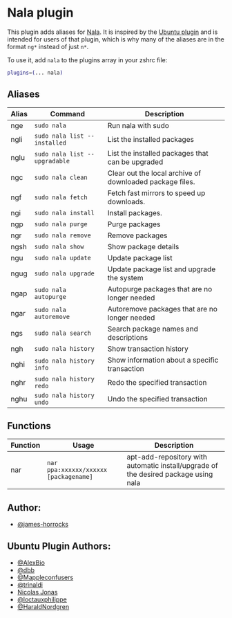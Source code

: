 # Nala plugin

This plugin adds aliases for [Nala](https://gitlab.com/volian/nala).
It is inspired by the [Ubuntu plugin](https://github.com/ohmyzsh/ohmyzsh/tree/master/plugins/ubuntu) and is intended for users of that plugin, which is why many of the aliases are in the format `ng*` instead of just `n*`.

To use it, add `nala` to the plugins array in your zshrc file:

```zsh
plugins=(... nala)
```

## Aliases

| Alias | Command                                 | Description                                              |
|-------|-----------------------------------------|----------------------------------------------------------|
| nge   | `sudo nala`                             | Run nala with sudo                                       |
| ngli  | `sudo nala list --installed`            | List the installed packages                              |
| nglu  | `sudo nala list --upgradable`           | List the installed packages that can be upgraded         |
| ngc   | `sudo nala clean`                       | Clear out the local archive of downloaded package files. |
| ngf   | `sudo nala fetch`                       | Fetch fast mirrors to speed up downloads.                |
| ngi   | `sudo nala install`                     | Install packages.                                        |
| ngp   | `sudo nala purge`                       | Purge packages                                           |
| ngr   | `sudo nala remove`                      | Remove packages                                          |
| ngsh  | `sudo nala show`                        | Show package details                                     |
| ngu   | `sudo nala update`                      | Update package list                                      |
| ngug  | `sudo nala upgrade`                     | Update package list and upgrade the system               |
| ngap  | `sudo nala autopurge`                   | Autopurge packages that are no longer needed             |
| ngar  | `sudo nala autoremove`                  | Autoremove packages that are no longer needed            |
| ngs   | `sudo nala search`                      | Search package names and descriptions                    |
| ngh   | `sudo nala history`                     | Show transaction history                                 |
| nghi  | `sudo nala history info`                | Show information about a specific transaction            |
| nghr  | `sudo nala history redo`                | Redo the specified transaction                           |
| nghu  | `sudo nala history undo`                | Undo the specified transaction                           |


## Functions

| Function | Usage                                 | Description                                                                         |
|----------|---------------------------------------|-------------------------------------------------------------------------------------|
| nar      | `nar ppa:xxxxxx/xxxxxx [packagename]` | apt-add-repository with automatic install/upgrade of the desired package using nala |

## Author:
- [@james-horrocks](https://github.com/james-horrocks)

## Ubuntu Plugin Authors:

- [@AlexBio](https://github.com/AlexBio)
- [@dbb](https://github.com/dbb)
- [@Mappleconfusers](https://github.com/Mappleconfusers)
- [@trinaldi](https://github.com/trinaldi)
- [Nicolas Jonas](https://nextgenthemes.com)
- [@loctauxphilippe](https://github.com/loctauxphilippe)
- [@HaraldNordgren](https://github.com/HaraldNordgren)
